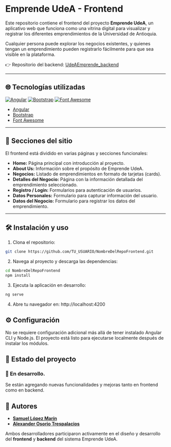 # Emprende UdeA - Frontend

Este repositorio contiene el frontend del proyecto **Emprende UdeA**, un aplicativo web que funciona como una vitrina digital para visualizar y registrar los diferentes emprendimientos de la Universidad de Antioquia.

Cualquier persona puede explorar los negocios existentes, y quienes tengan un emprendimiento pueden registrarlo fácilmente para que sea visible en la plataforma.

👉 Repositorio del backend: [UdeAEmprende_backend](https://github.com/SamKarsa/UdeAEmprende_backend)

---

## 🌐 Tecnologías utilizadas

[![Angular](https://img.shields.io/badge/Angular-DD0031?style=for-the-badge&logo=angular&logoColor=white)](https://angular.io/)
[![Bootstrap](https://img.shields.io/badge/Bootstrap-7952B3?style=for-the-badge&logo=bootstrap&logoColor=white)](https://getbootstrap.com/)
[![Font Awesome](https://img.shields.io/badge/Font_Awesome-528DD7?style=for-the-badge&logo=font-awesome&logoColor=white)](https://fontawesome.com/)


- [Angular](https://angular.io/)
- [Bootstrap](https://getbootstrap.com/)
- [Font Awesome](https://fontawesome.com/)

---

## 📸 Secciones del sitio

El frontend está dividido en varias páginas y secciones funcionales:

- **Home:** Página principal con introducción al proyecto.
- **About Us:** Información sobre el propósito de Emprende UdeA.
- **Negocios:** Listado de emprendimientos en formato de tarjetas (cards).
- **Detalles del Negocio:** Página con la información detallada del emprendimiento seleccionado.
- **Registro / Login:** Formularios para autenticación de usuarios.
- **Datos Personales:** Formulario para capturar información del usuario.
- **Datos del Negocio:** Formulario para registrar los datos del emprendimiento.

---

## 🛠 Instalación y uso

1. Clona el repositorio:

```bash
git clone https://github.com/TU_USUARIO/NombreDelRepoFrontend.git
```

2. Navega al proyecto y descarga las dependencias:
   
```bash
cd NombreDelRepoFrontend
npm install
```

3. Ejecuta la aplicación en desarrollo:

```bash
ng serve
```

4. Abre tu navegador en: http://localhost:4200

## ⚙️ Configuración

No se requiere configuración adicional más allá de tener instalado Angular CLI y Node.js. El proyecto está listo para ejecutarse localmente después de instalar los módulos.

## 🚧 Estado del proyecto

### 🔧 En desarrollo.

Se están agregando nuevas funcionalidades y mejoras tanto en frontend como en backend.

## 👥 Autores

- [**Samuel López Marín**](https://github.com/SamKarsa)  
- [**Alexander Osorio Trespalacios**](https://github.com/AlexOsorio756)  

Ambos desarrolladores participaron activamente en el diseño y desarrollo del **frontend** y **backend** del sistema Emprende UdeA.

